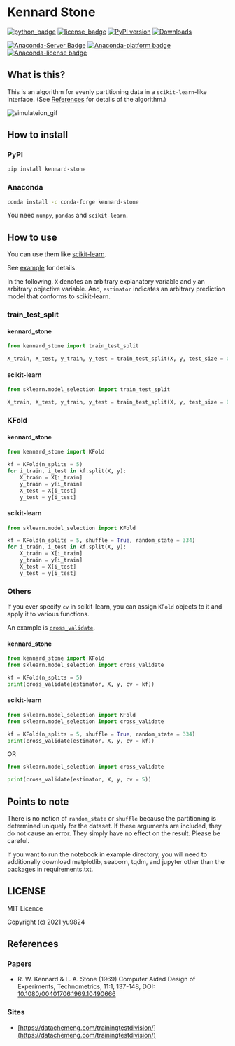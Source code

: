 # Kennard Stone
[![python_badge](https://img.shields.io/pypi/pyversions/kennard-stone)](https://pypi.org/project/kennard-stone/)
[![license_badge](https://img.shields.io/pypi/l/kennard-stone)](https://pypi.org/project/kennard-stone/)
[![PyPI version](https://badge.fury.io/py/kennard-stone.svg)](https://pypi.org/project/kennard-stone/)
[![Downloads](https://pepy.tech/badge/kennard-stone)](https://pepy.tech/project/kennard-stone)

[![Anaconda-Server Badge](https://anaconda.org/conda-forge/kennard-stone/badges/version.svg)](https://anaconda.org/conda-forge/kennard-stone)
[![Anaconda-platform badge](https://anaconda.org/conda-forge/kennard-stone/badges/platforms.svg)](https://anaconda.org/conda-forge/kennard-stone)
[![Anaconda-license badge](https://anaconda.org/conda-forge/kennard-stone/badges/license.svg)](https://anaconda.org/conda-forge/kennard-stone)

## What is this?
This is an algorithm for evenly partitioning data in a `scikit-learn`-like interface. (See [References](#References) for details of the algorithm.)

![simulateion_gif](https://github.com/yu9824/kennard_stone/blob/main/example/simulate.gif?raw=true "Simulateion")

## How to install

### PyPI

```bash
pip install kennard-stone
```

### Anaconda

```bash
conda install -c conda-forge kennard-stone
```

You need `numpy`, `pandas` and `scikit-learn`.

## How to use
You can use them like [scikit-learn](https://scikit-learn.org/stable/modules/classes.html#module-sklearn.model_selection).

See [example](https://github.com/yu9824/kennard_stone/tree/main/example) for details.

In the following, `X` denotes an arbitrary explanatory variable and `y` an arbitrary objective variable.
And, `estimator` indicates an arbitrary prediction model that conforms to scikit-learn.

### train_test_split
#### kennard_stone
```python
from kennard_stone import train_test_split

X_train, X_test, y_train, y_test = train_test_split(X, y, test_size = 0.2)
```

#### scikit-learn
```python
from sklearn.model_selection import train_test_split

X_train, X_test, y_train, y_test = train_test_split(X, y, test_size = 0.2, random_state = 334)
```

### KFold
#### kennard_stone
```python
from kennard_stone import KFold

kf = KFold(n_splits = 5)
for i_train, i_test in kf.split(X, y):
    X_train = X[i_train]
    y_train = y[i_train]
    X_test = X[i_test]
    y_test = y[i_test]
```

#### scikit-learn
```python
from sklearn.model_selection import KFold

kf = KFold(n_splits = 5, shuffle = True, random_state = 334)
for i_train, i_test in kf.split(X, y):
    X_train = X[i_train]
    y_train = y[i_train]
    X_test = X[i_test]
    y_test = y[i_test]
```

### Others
If you ever specify `cv` in scikit-learn, you can assign `KFold` objects to it and apply it to various functions.

An example is [`cross_validate`](https://scikit-learn.org/stable/modules/generated/sklearn.model_selection.cross_validate.html).

#### kennard_stone
```python
from kennard_stone import KFold
from sklearn.model_selection import cross_validate

kf = KFold(n_splits = 5)
print(cross_validate(estimator, X, y, cv = kf))
```

#### scikit-learn
```python
from sklearn.model_selection import KFold
from sklearn.model_selection import cross_validate

kf = KFold(n_splits = 5, shuffle = True, random_state = 334)
print(cross_validate(estimator, X, y, cv = kf))
```
OR
```python
from sklearn.model_selection import cross_validate

print(cross_validate(estimator, X, y, cv = 5))
```


## Points to note
There is no notion of `random_state` or `shuffle` because the partitioning is determined uniquely for the dataset.
If these arguments are included, they do not cause an error. They simply have no effect on the result. Please be careful.

If you want to run the notebook in example directory, you will need to additionally download matplotlib, seaborn, tqdm, and jupyter other than the packages in requirements.txt.

## LICENSE

MIT Licence

Copyright (c) 2021 yu9824


## References
### Papers
* R. W. Kennard & L. A. Stone (1969) Computer Aided Design of Experiments, Technometrics, 11:1, 137-148, DOI: [10.1080/00401706.1969.10490666](https://doi.org/10.1080/00401706.1969.10490666)
### Sites
* [https://datachemeng.com/trainingtestdivision/](https://datachemeng.com/trainingtestdivision/)
